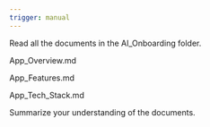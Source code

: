 ```yaml
---
trigger: manual
---
```


Read all the documents in the AI_Onboarding folder.

App_Overview.md

App_Features.md

App_Tech_Stack.md

Summarize your understanding of the documents.